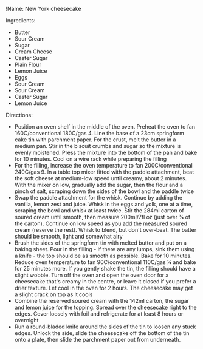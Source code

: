 !Name: New York cheesecake

Ingredients:
- Butter
- Sour Cream
- Sugar
- Cream Cheese
- Caster Sugar
- Plain Flour
- Lemon Juice
- Eggs
- Sour Cream
- Sour Cream
- Caster Sugar
- Lemon Juice

Directions:
- Position an oven shelf in the middle of the oven. Preheat the oven to fan 160C/conventional 180C/gas 4. Line the base of a 23cm springform cake tin with parchment paper. For the crust, melt the butter in a medium pan. Stir in the biscuit crumbs and sugar so the mixture is evenly moistened. Press the mixture into the bottom of the pan and bake for 10 minutes. Cool on a wire rack while preparing the filling
- For the filling, increase the oven temperature to fan 200C/conventional 240C/gas 9. In a table top mixer fitted with the paddle attachment, beat the soft cheese at medium-low speed until creamy, about 2 minutes. With the mixer on low, gradually add the sugar, then the flour and a pinch of salt, scraping down the sides of the bowl and the paddle twice
- Swap the paddle attachment for the whisk. Continue by adding the vanilla, lemon zest and juice. Whisk in the eggs and yolk, one at a time, scraping the bowl and whisk at least twice. Stir the 284ml carton of soured cream until smooth, then measure 200ml/7fl oz (just over 3⁄4 of the carton). Continue on low speed as you add the measured soured cream (reserve the rest). Whisk to blend, but don't over-beat. The batter should be smooth, light and somewhat airy
- Brush the sides of the springform tin with melted butter and put on a baking sheet. Pour in the filling - if there are any lumps, sink them using a knife - the top should be as smooth as possible. Bake for 10 minutes. Reduce oven temperature to fan 90C/conventional 110C/gas 1⁄4 and bake for 25 minutes more. If you gently shake the tin, the filling should have a slight wobble. Turn off the oven and open the oven door for a cheesecake that's creamy in the centre, or leave it closed if you prefer a drier texture. Let cool in the oven for 2 hours. The cheesecake may get a slight crack on top as it cools
- Combine the reserved soured cream with the 142ml carton, the sugar and lemon juice for the topping. Spread over the cheesecake right to the edges. Cover loosely with foil and refrigerate for at least 8 hours or overnight
- Run a round-bladed knife around the sides of the tin to loosen any stuck edges. Unlock the side, slide the cheesecake off the bottom of the tin onto a plate, then slide the parchment paper out from underneath.
